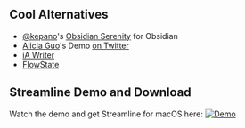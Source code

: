 ## Cool Alternatives
- [@kepano](https://github.com/kepano)'s [Obsidian Serenity](https://github.com/kepano/obsidian-serenity) for Obsidian
- [Alicia Guo](https://www.aliciaguo.com/)'s Demo [on Twitter](https://twitter.com/upcycledwords/status/1648427766151532545)
- [iA Writer](https://ia.net/writer)
- [FlowState](https://apps.apple.com/us/app/flowstate/id1060276201)

## Streamline Demo and Download
Watch the demo and get Streamline for macOS here:
[![Demo](https://getstreamline.app/images/social.png)](https://getstreamline.app?wvideo=f1xos22k50)

